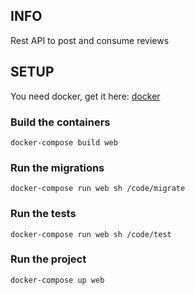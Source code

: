 ## INFO

Rest API to post and consume reviews

## SETUP

You need docker, get it here: [docker](https://www.docker.com/)

### Build the containers

```docker-compose build web```

### Run the migrations

```docker-compose run web sh /code/migrate```


### Run the tests

```docker-compose run web sh /code/test```

### Run the project

```docker-compose up web```
